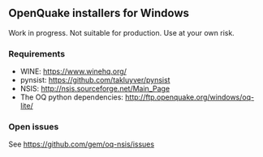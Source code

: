 ## OpenQuake installers for Windows ##

Work in progress. Not suitable for production. Use at your own risk.

### Requirements

- WINE: https://www.winehq.org/
- pynsist: https://github.com/takluyver/pynsist
- NSIS: http://nsis.sourceforge.net/Main_Page
- The OQ python dependencies: http://ftp.openquake.org/windows/oq-lite/

### Open issues

See https://github.com/gem/oq-nsis/issues
